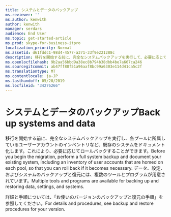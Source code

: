 ```yaml
---
title: システムとデータのバックアップ
ms.reviewer: ''
ms.author: kenwith
author: kenwith
manager: serdars
audience: End User
ms.topic: get-started-article
ms.prod: skype-for-business-itpro
localization_priority: Normal
ms.assetid: d61fddc1-98d4-4577-a371-33f9e221288c
description: 移行を開始する前に、完全なシステムバックアップを実行して、必要に応じてロールバックすることができるように、既存のシステムをドキュメント化します。 データ、設定、およびシステムのバックアップと復元には、複数のツールとプログラムが用意されています。
ms.openlocfilehash: 9b2aa56bbd9a38ec8b794b38dbb4be7a667ca246
ms.sourcegitcommit: ab47ff88f51a96aaf8bc99a6303e114d41ca5c2f
ms.translationtype: MT
ms.contentlocale: ja-JP
ms.lasthandoff: 05/20/2019
ms.locfileid: "34276266"
---
```

# <a name="back-up-systems-and-data"></a><span data-ttu-id="eb25a-104">システムとデータのバックアップ</span><span class="sxs-lookup"><span data-stu-id="eb25a-104">Back up systems and data</span></span>

<span data-ttu-id="eb25a-105">移行を開始する前に、完全なシステムバックアップを実行し、各プールに所属しているユーザーアカウントのインベントリなど、既存のシステムをドキュメント化します。これにより、必要に応じてロールバックすることができます。</span><span class="sxs-lookup"><span data-stu-id="eb25a-105">Before you begin the migration, perform a full system backup and document your existing system, including an inventory of user accounts that are homed on each pool, so that you can roll back if it becomes necessary.</span></span> <span data-ttu-id="eb25a-106">データ、設定、およびシステムのバックアップと復元には、複数のツールとプログラムが用意されています。</span><span class="sxs-lookup"><span data-stu-id="eb25a-106">Multiple tools and programs are available for backing up and restoring data, settings, and systems.</span></span>

<span data-ttu-id="eb25a-107">詳細と手順については、「お使いのバージョンのバックアップと復元の手順」を参照してください。</span><span class="sxs-lookup"><span data-stu-id="eb25a-107">For details and procedures, see backup and restore procedures for your version.</span></span> 
